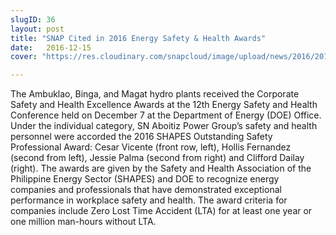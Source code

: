 ```yaml
---
slugID: 36
layout: post
title: "SNAP Cited in 2016 Energy Safety & Health Awards"
date:   2016-12-15 
cover: "https://res.cloudinary.com/snapcloud/image/upload/news/2016/2016-20-snap.jpg"

---
```

The Ambuklao, Binga, and Magat hydro plants received the Corporate Safety and Health Excellence Awards at the 12th Energy Safety and Health Conference held on December 7 at the Department of Energy (DOE) Office. Under the individual category, SN Aboitiz Power Group’s safety and health personnel were accorded the 2016 SHAPES Outstanding Safety Professional Award: Cesar Vicente (front row, left), Hollis Fernandez (second from left), Jessie Palma (second from right) and Clifford Dailay (right). The awards are given by the Safety and Health Association of the Philippine Energy Sector (SHAPES) and DOE to recognize energy companies and professionals that have demonstrated exceptional performance in workplace safety and health. The award criteria for companies include Zero Lost Time Accident (LTA) for at least one year or one million man-hours without LTA.
